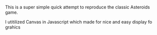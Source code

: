 This is a super simple quick attempt to reproduce the classic Asteroids game.

I utitilized Canvas in Javascript which made for nice and easy display fo grahics
